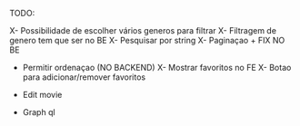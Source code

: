
TODO:

X- Possibilidade de escolher vários generos para filtrar
X- Filtragem de genero tem que ser no BE
X- Pesquisar por string
X- Paginaçao + FIX NO BE
- Permitir ordenaçao (NO BACKEND)
X- Mostrar favoritos no FE
X- Botao para adicionar/remover favoritos




- Edit movie
- Graph ql



